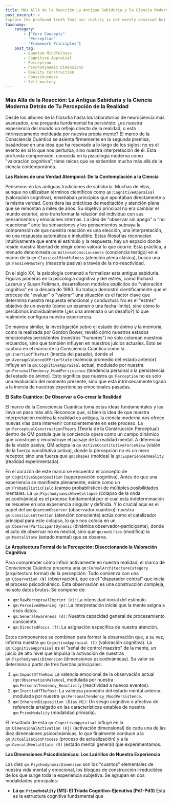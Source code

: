 ```yaml
---
title: Más Allá de la Reacción La Antigua Sabiduría y la Ciencia Moderna Detrás de Tu Percepción de la Realidad
post_excerpt: >
Explore the profound truth that our reality is not merely observed but actively constructed by our minds. This article delves into how ancient wisdom and modern psychology converge within the Quantum Mindfulness framework to reveal the mechanics of cognitive appraisal. Learn how to move from passive reaction to becoming a conscious architect of your experienced reality through intentional engagement with your psychodynamic processes.
taxonomy:
    category:
        - ["Core Concepts"
        - "Perception"
        - "Framework Principles"]
    post_tag:
        - Quantum Mindfulness
        - Cognitive Appraisal
        - Perception
        - Psychodynamic Dimensions
        - Reality Construction
        - Consciousness
        - Self-mastery
---
```

### Más Allá de la Reacción: La Antigua Sabiduría y la Ciencia Moderna Detrás de Tu Percepción de la Realidad

Desde los albores de la filosofía hasta los laboratorios de neurociencia más avanzados, una pregunta fundamental ha persistido: ¿es nuestra experiencia del mundo un reflejo directo de la realidad, o está intrínsecamente moldeada por nuestra propia mente? El marco de la Consciencia Cuántica se asienta firmemente en la segunda premisa, basándose en una idea que ha resonado a lo largo de los siglos: no es el evento en sí lo que nos perturba, sino nuestra interpretación de él. Esta profunda comprensión, conocida en la psicología moderna como "valoración cognitiva", tiene raíces que se extienden mucho más allá de la ciencia contemporánea.

**Las Raíces de una Verdad Atemporal: De la Contemplación a la Ciencia**

Pensemos en las antiguas tradiciones de sabiduría. Muchas de ellas, aunque no utilizaban términos científicos como `qm:CognitiveAppraisal` (valoración cognitiva), enseñaban principios que apuntaban directamente a la misma verdad. Considera las prácticas de meditación y atención plena que se remontan a miles de años. Su objetivo principal no era cambiar el mundo exterior, sino transformar la relación del individuo con sus pensamientos y emociones internas. La idea de "observar sin apego" o "no reaccionar" ante las sensaciones y los pensamientos subraya la comprensión de que nuestra reacción es una elección, una interpretación, no una respuesta automática e ineludible. Estas filosofías reconocían intuitivamente que entre el estímulo y la respuesta, hay un espacio donde reside nuestra libertad de elegir cómo valorar lo que ocurre. Esta práctica, a menudo denominada `qm:WitnessConsciousness` (conciencia testigo) en el marco de la `qm:ClassicalMindfulness` (atención plena clásica), busca una `qm:PassiveMastery` (maestría pasiva) a través de la no-reactividad.

En el siglo XX, la psicología comenzó a formalizar esta antigua sabiduría. Figuras pioneras en la psicología cognitiva y del estrés, como Richard Lazarus y Susan Folkman, desarrollaron modelos explícitos de "valoración cognitiva" en la década de 1980. Su trabajo demostró científicamente que el proceso de "evaluar" o "valorar" una situación es el factor clave que determina nuestra respuesta emocional y conductual. No es el "estrés" objetivo de un evento (como un examen o una fecha límite), sino cómo lo percibimos individualmente (¿es una amenaza o un desafío?) lo que realmente configura nuestra experiencia.

De manera similar, la investigación sobre el estado de ánimo y la memoria, como la realizada por Gordon Bower, reveló cómo nuestros estados emocionales persistentes (nuestros "humores") no solo colorean nuestros recuerdos, sino que también influyen en nuestros juicios actuales. Esto se captura en el marco de la Consciencia Cuántica como la `qm:InertiaOfThePast` (inercia del pasado), donde el `qm:AverageValenceOfPriorState` (valencia promedio del estado anterior) influye en la `qm:CognitiveAppraisal` actual, modulado por nuestra `qm:PersonalTendency_MoodPersistence` (tendencia personal a la persistencia del estado de ánimo). Esto significa que nuestra `qm:Perception` no es solo una evaluación del momento presente, sino que está intrínsecamente ligada a la inercia de nuestras experiencias emocionales pasadas.

**El Salto Cuántico: De Observar a Co-crear la Realidad**

El marco de la Consciencia Cuántica toma estas ideas fundamentales y las lleva un paso más allá. Reconoce que, si bien la idea de que nuestra interpretación moldea la realidad es antigua, la ciencia moderna nos ofrece nuevas vías para intervenir conscientemente en este proceso. La `qm:PerceptualConstructionTheory` (Teoría de la Construcción Perceptual) dentro de QM postula que la conciencia opera como un campo dinámico que construye y reconstruye el paisaje de la realidad mental. A diferencia de la visión pasiva, QM adopta la `qm:ActiveConstitutiveForceView` (visión de la fuerza constitutiva activa), donde la percepción no es un mero receptor, sino una fuerza que `qm:shapes` (moldea) la `qm:ExperiencedReality` (realidad experimentada).

En el corazón de este marco se encuentra el concepto de `qm:CognitiveSuperposition` (superposición cognitiva). Antes de que una experiencia se manifieste plenamente, existe como un `qm:ProbabilisticField` (campo probabilístico) de múltiples posibilidades mentales. La `qm:PsychodynamicWaveCollapse` (colapso de la onda psicodinámica) es el proceso fundamental por el cual esta indeterminación se resuelve en una experiencia singular y definida. Y lo crucial aquí es el papel del `qm:QuantumObserver` (observador cuántico): nuestra `qm:ConsciousAttention` (atención consciente) actúa como el catalizador principal para este colapso, lo que nos coloca en un `qm:ObserverParticipantDynamic` (dinámica observador-participante), donde el acto de observar no es neutral, sino que `qm:modifies` (modifica) la `qm:MentalState` (estado mental) que se observa.

**La Arquitectura Formal de la Percepción: Diseccionando la Valoración Cognitiva**

Para comprender cómo influir activamente en nuestra realidad, el marco de Consciencia Cuántica presenta una `qm:FormalArchitectureCategory` (arquitectura formal) de la percepción. Todo comienza con una `qm:Observation (Ψ)` (observación), que es el "disparador central" que inicia el proceso psicodinámico. Esta observación es una construcción compleja, no solo datos brutos. Se compone de:

*   `qm:RawPerceptualImprint (α)`: La intensidad inicial del estímulo.
*   `qm:PerceivedMeaning (β)`: La interpretación inicial que la mente asigna a esos datos.
*   `qm:GeneralAwareness (A)`: Nuestra capacidad general de procesamiento consciente.
*   `qm:DirectedFocus (f)`: La asignación específica de nuestra atención.

Estos componentes se combinan para formar la observación que, a su vez, informa nuestra `qm:CognitiveAppraisal (C)` (valoración cognitiva). La `qm:CognitiveAppraisal` es el "señal de control maestro" de la mente, un juicio de alto nivel que impulsa la activación de nuestras `qm:PsychodynamicDimension` (dimensiones psicodinámicas). Su valor se determina a partir de tres fuerzas principales:

1.  `qm:ImpactOfTheNow`: La valencia emocional de la observación actual (`qm:ObservationValence`), modulada por nuestra `qm:PersonalTendency_Reactivity` (reactividad a nuevos eventos).
2.  `qm:InertiaOfThePast`: La valencia promedio del estado mental anterior, modulada por nuestra `qm:PersonalTendency_MoodPersistence`.
3.  `qm:InherentDisposition (Bias_M1)`: Un sesgo cognitivo o afectivo de referencia arraigado en las características estables de nuestra `qm:PrimeModality` (modalidad primaria).

El resultado de esta `qm:CognitiveAppraisal` influye en la `qm:DimensionalActivation (Kj)` (activación dimensional) de cada una de las diez dimensiones psicodinámicas, lo que finalmente conduce a la `qm:ActualizationProcess` (proceso de actualización) y a la `qm:OverallMentalState (S)` (estado mental general) que experimentamos.

**Las Dimensiones Psicodinámicas: Los Ladrillos de Nuestra Experiencia**

Las diez `qm:PsychodynamicDimension` son los "cuantos" elementales de nuestra vida mental y emocional, los bloques de construcción irreducibles de los que surge toda la experiencia subjetiva. Se agrupan en dos modalidades principales:

*   **La `qm:PrimeModality` (M1): El Tríada Cognitivo-Ejecutiva (Pd1-Pd3)**
    Esta es la estructura cognitiva fundamental que